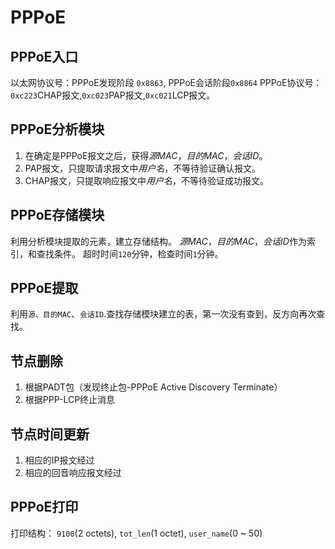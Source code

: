 # PPPoE
## PPPoE入口
以太网协议号：PPPoE发现阶段 `0x8863`, PPPoE会话阶段`0x8864`
PPPoE协议号：`0xc223`CHAP报文,`0xc023`PAP报文,`0xc021`LCP报文。

## PPPoE分析模块
1. 在确定是PPPoE报文之后，获得$源MAC$，$目的MAC$，$会话ID$。
2. PAP报文，只提取请求报文中$用户名$，不等待验证确认报文。
3. CHAP报文，只提取响应报文中$用户名$，不等待验证成功报文。

## PPPoE存储模块
利用分析模块提取的元素，建立存储结构。
$源MAC$，$目的MAC$，$会话ID$作为索引，和查找条件。
超时时间`120`分钟，检查时间`1`分钟。

## PPPoE提取
利用`源、目的MAC`、`会话ID`.查找存储模块建立的表，第一次没有查到，反方向再次查找。

## 节点删除 
1. 根据PADT包（发现终止包-PPPoE Active Discovery Terminate）
2. 根据PPP-LCP终止消息

## 节点时间更新
1. 相应的IP报文经过
2. 相应的回音响应报文经过
## PPPoE打印
打印结构：
`9100`(2 octets), `tot_len`(1 octet), `user_name`(0 ~ 50)
